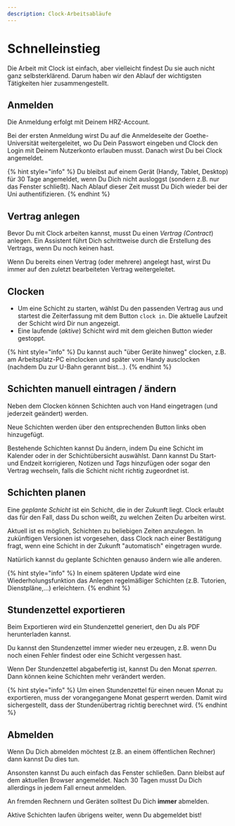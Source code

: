 ```yaml
---
description: Clock-Arbeitsabläufe
---
```


# Schnelleinstieg

Die Arbeit mit Clock ist einfach, aber vielleicht findest Du sie auch nicht ganz selbsterklärend. Darum haben wir den Ablauf der wichtigsten Tätigkeiten hier zusammengestellt.

## Anmelden

Die Anmeldung erfolgt mit Deinem HRZ-Account.

Bei der ersten Anmeldung wirst Du auf die Anmeldeseite der Goethe-Universität weitergeleitet, wo Du Dein Passwort eingeben und Clock den Login mit Deinem Nutzerkonto erlauben musst. Danach wirst Du bei Clock angemeldet.

{% hint style="info" %}
Du bleibst auf einem Gerät \(Handy, Tablet, Desktop\) für 30 Tage angemeldet, wenn Du Dich nicht ausloggst \(sondern z.B. nur das Fenster schließt\). Nach Ablauf dieser Zeit musst Du Dich wieder bei der Uni authentifizieren.
{% endhint %}

## Vertrag anlegen

Bevor Du mit Clock arbeiten kannst, musst Du einen _Vertrag \(Contract_\) anlegen. Ein Assistent führt Dich schrittweise durch die Erstellung des Vertrags, wenn Du noch keinen hast.

Wenn Du bereits einen Vertrag \(oder mehrere\) angelegt hast, wirst Du immer auf den zuletzt bearbeiteten Vertrag weitergeleitet.

## Clocken

* Um eine Schicht zu starten, wählst Du den passenden Vertrag aus und startest die Zeiterfassung mit dem Button `clock in`. Die aktuelle Laufzeit der Schicht wird Dir nun angezeigt.
* Eine laufende \(_aktive_\) Schicht wird mit dem gleichen Button wieder gestoppt.

{% hint style="info" %}
Du kannst auch "über Geräte hinweg" clocken, z.B. am Arbeitsplatz-PC einclocken und später vom Handy ausclocken \(nachdem Du zur U-Bahn gerannt bist...\).
{% endhint %}

## Schichten manuell eintragen / ändern

Neben dem Clocken können Schichten auch von Hand eingetragen \(und jederzeit geändert\) werden.

Neue Schichten werden über den entsprechenden Button links oben hinzugefügt.

Bestehende Schichten kannst Du ändern, indem Du eine Schicht im Kalender oder in der Schichtübersicht auswählst. Dann kannst Du Start- und Endzeit korrigieren, Notizen und _Tags_ hinzufügen oder sogar den Vertrag wechseln, falls die Schicht nicht richtig zugeordnet ist.

## Schichten planen

Eine _geplante Schicht_ ist ein Schicht, die in der Zukunft liegt. Clock erlaubt das für den Fall, dass Du schon weißt, zu welchen Zeiten Du arbeiten wirst.

Aktuell ist es möglich, Schichten zu beliebigen Zeiten anzulegen. In zukünftigen Versionen ist vorgesehen, dass Clock nach einer Bestätigung fragt, wenn eine Schicht in der Zukunft "automatisch" eingetragen wurde.

Natürlich kannst du geplante Schichten genauso ändern wie alle anderen.

{% hint style="info" %}
In einem späteren Update wird eine Wiederholungsfunktion das Anlegen regelmäßiger Schichten \(z.B. Tutorien, Dienstpläne,...\) erleichtern.
{% endhint %}

## Stundenzettel exportieren

Beim Exportieren wird ein Stundenzettel generiert, den Du als PDF herunterladen kannst.

Du kannst den Stundenzettel immer wieder neu erzeugen, z.B. wenn Du noch einen Fehler findest oder eine Schicht vergessen hast.

Wenn Der Stundenzettel abgabefertig ist, kannst Du den Monat _sperren_. Dann können keine Schichten mehr verändert werden. 

{% hint style="info" %}
Um einen Stundenzettel für einen neuen Monat zu exportieren, muss der vorangegangene Monat gesperrt werden. Damit wird sichergestellt, dass der Stundenübertrag richtig berechnet wird.
{% endhint %}

## Abmelden

Wenn Du Dich abmelden möchtest \(z.B. an einem öffentlichen Rechner\) dann kannst Du dies tun.

Ansonsten kannst Du auch einfach das Fenster schließen. Dann bleibst auf dem aktuellen Browser angemeldet. Nach 30 Tagen musst Du Dich allerdings in jedem Fall erneut anmelden.

An fremden Rechnern und Geräten solltest Du Dich **immer** abmelden.

Aktive Schichten laufen übrigens weiter, wenn Du abgemeldet bist!

